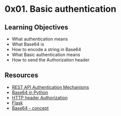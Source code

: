 ﻿
# 0x01. Basic authentication

## Learning Objectives

-   What authentication means
-   What Base64 is
-   How to encode a string in Base64
-   What Basic authentication means
-   How to send the Authorization header


## Resources

-   [REST API Authentication Mechanisms](https://www.youtube.com/watch?v=501dpx2IjGY)
-   [Base64 in Python](https://docs.python.org/3.7/library/base64.html)
-   [HTTP header Authorization](https://developer.mozilla.org/en-US/docs/Web/HTTP/Headers/Authorization)
-   [Flask](https://palletsprojects.com/p/flask/)
-   [Base64 - concept](https://en.wikipedia.org/wiki/Base64)





